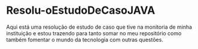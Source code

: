 # Resolu-oEstudoDeCasoJAVA
Aqui está uma resolução de estudo de caso que tive na monitoria de minha instituição e estou trazendo para tanto somar no meu repositório como também fomentar o mundo da tecnologia com outras questões.
